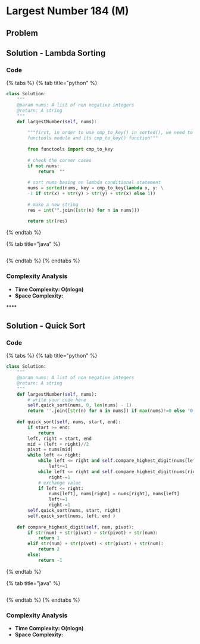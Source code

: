 # Largest Number 184 \(M\)

## Problem

## Solution - Lambda Sorting

### Code

{% tabs %}
{% tab title="python" %}
```python
class Solution:
    """
    @param nums: A list of non negative integers
    @return: A string
    """
    def largestNumber(self, nums):
        
        """first, in order to use cmp_to_key() in sorted(), we need to import 
        functools module and its cmp_to_key() function"""
        
        from functools import cmp_to_key
        
        # check the corner cases 
        if not nums:
            return  ""
        
        # sort nums basing on lambda conditional statement
        nums = sorted(nums, key = cmp_to_key(lambda x, y: \
        -1 if str(x) + str(y) > str(y) + str(x) else 1))
        
        # make a new string
        res = int("".join([str(n) for n in nums]))
        
        return str(res)
```
{% endtab %}

{% tab title="java" %}
```

```
{% endtab %}
{% endtabs %}

### Complexity Analysis

* **Time Complexity: O\(nlogn\)**
* **Space Complexity:**

\*\*\*\*

## Solution - Quick Sort

### Code

{% tabs %}
{% tab title="python" %}
```python
class Solution:
    """
    @param nums: A list of non negative integers
    @return: A string
    """
    def largestNumber(self, nums):
        # write your code here
        self.quick_sort(nums, 0, len(nums) - 1)
        return ''.join([str(n) for n in nums]) if max(nums)!=0 else '0'
    
    def quick_sort(self, nums, start, end):
        if start >= end:
            return 
        left, right = start, end
        mid = (left + right)//2
        pivot = nums[mid]
        while left <= right:
            while left <= right and self.compare_highest_digit(nums[left], pivot) == 1:
                left+=1
            while left <= right and self.compare_highest_digit(nums[right], pivot) == 2:
                right-=1
            # exchange value
            if left <= right:
                nums[left], nums[right] = nums[right], nums[left]
                left+=1
                right-=1
        self.quick_sort(nums, start, right)
        self.quick_sort(nums, left, end )
    
    def compare_highest_digit(self, num, pivot):
        if str(num) + str(pivot) > str(pivot) + str(num):
            return 1
        elif str(num) + str(pivot) < str(pivot) + str(num):
            return 2
        else:
            return -1

```
{% endtab %}

{% tab title="java" %}
```

```
{% endtab %}
{% endtabs %}

### Complexity Analysis

* **Time Complexity: O\(nlogn\)** 
* **Space Complexity:**

